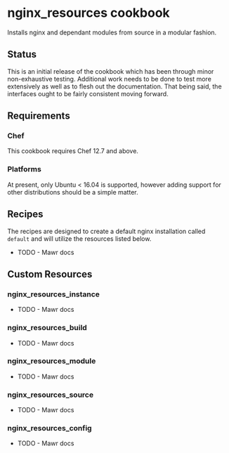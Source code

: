 nginx_resources cookbook
========================

Installs nginx and dependant modules from source in a modular fashion.

Status
------

This is an initial release of the cookbook which has been through minor non-exhaustive testing. Additional work needs to be done to test more extensively as well as to flesh out the documentation. That being said, the interfaces ought to be fairly consistent moving forward.

Requirements
------------

### Chef

This cookbook requires Chef 12.7 and above.

### Platforms

At present, only Ubuntu < 16.04 is supported, however adding support for other distributions should be a simple matter.

Recipes
-------

The recipes are designed to create a default nginx installation called `default` and will utilize the resources listed below.

* TODO - Mawr docs

Custom Resources
----------------

### nginx\_resources\_instance

* TODO - Mawr docs

### nginx\_resources\_build

* TODO - Mawr docs

### nginx\_resources\_module

* TODO - Mawr docs

### nginx\_resources\_source

* TODO - Mawr docs

### nginx\_resources\_config

* TODO - Mawr docs



